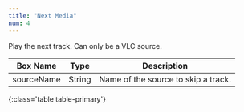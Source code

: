 ```yaml
---
title: "Next Media"
num: 4
---
```

Play the next track. Can only be a VLC source.


| Box Name | Type | Description | 
|-------|--------|--------
|sourceName	|String	|Name of the source to skip a track. |
{:class='table table-primary'}
